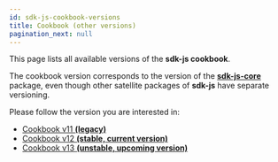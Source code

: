 ```yaml
---
id: sdk-js-cookbook-versions
title: Cookbook (other versions)
pagination_next: null
---
```


[comment]: # (mx-abstract)

This page lists all available versions of the **sdk-js cookbook**. 

The cookbook version corresponds to the version of the [**sdk-js-core**](https://github.com/multiversx/mx-sdk-js-core) package, even though other satellite packages of **sdk-js** have separate versioning.

Please follow the version you are interested in:

 - [Cookbook v11 **(legacy)**](/sdk-and-tools/sdk-js/sdk-js-cookbook-v11)
 - [Cookbook v12 **(stable, current version)**](/sdk-and-tools/sdk-js/sdk-js-cookbook-v12)
 - [Cookbook v13 **(unstable, upcoming version)**](/sdk-and-tools/sdk-js/sdk-js-cookbook-v13)
